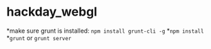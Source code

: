 hackday_webgl
=============

*make sure grunt is installed: `npm install grunt-cli -g`
*`npm install`
*`grunt` or `grunt server`
